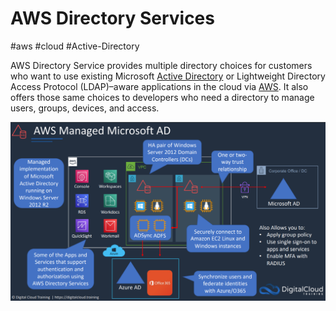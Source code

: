 # AWS Directory Services
#aws #cloud  #Active-Directory 


AWS Directory Service provides multiple directory choices for customers who want to use existing Microsoft [Active Directory](Cyber%20Security/Cloud%20Security/Active%20Directory.md) or Lightweight Directory Access Protocol (LDAP)–aware applications in the cloud via [AWS](Cloud%20Computing/AWS/AWS.md). It also offers those same choices to developers who need a directory to manage users, groups, devices, and access.

![](Attachments/Pasted%20image%2020230306203914.png)